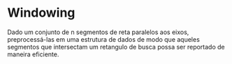 # Windowing

Dado um conjunto de n segmentos de reta paralelos aos eixos, preprocessá-las em uma estrutura de dados de modo que aqueles segmentos que intersectam um retangulo de busca possa ser reportado de maneira eficiente. 
